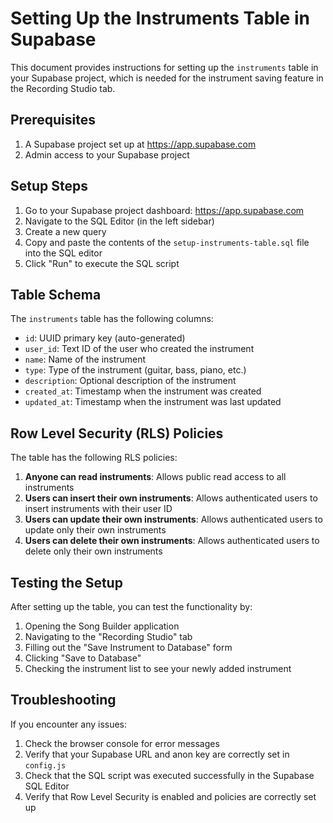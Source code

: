 # Setting Up the Instruments Table in Supabase

This document provides instructions for setting up the `instruments` table in your Supabase project, which is needed for the instrument saving feature in the Recording Studio tab.

## Prerequisites

1. A Supabase project set up at https://app.supabase.com
2. Admin access to your Supabase project

## Setup Steps

1. Go to your Supabase project dashboard: https://app.supabase.com
2. Navigate to the SQL Editor (in the left sidebar)
3. Create a new query
4. Copy and paste the contents of the `setup-instruments-table.sql` file into the SQL editor
5. Click "Run" to execute the SQL script

## Table Schema

The `instruments` table has the following columns:

- `id`: UUID primary key (auto-generated)
- `user_id`: Text ID of the user who created the instrument
- `name`: Name of the instrument
- `type`: Type of the instrument (guitar, bass, piano, etc.)
- `description`: Optional description of the instrument
- `created_at`: Timestamp when the instrument was created
- `updated_at`: Timestamp when the instrument was last updated

## Row Level Security (RLS) Policies

The table has the following RLS policies:

1. **Anyone can read instruments**: Allows public read access to all instruments
2. **Users can insert their own instruments**: Allows authenticated users to insert instruments with their user ID
3. **Users can update their own instruments**: Allows authenticated users to update only their own instruments
4. **Users can delete their own instruments**: Allows authenticated users to delete only their own instruments

## Testing the Setup

After setting up the table, you can test the functionality by:

1. Opening the Song Builder application
2. Navigating to the "Recording Studio" tab
3. Filling out the "Save Instrument to Database" form
4. Clicking "Save to Database"
5. Checking the instrument list to see your newly added instrument

## Troubleshooting

If you encounter any issues:

1. Check the browser console for error messages
2. Verify that your Supabase URL and anon key are correctly set in `config.js`
3. Check that the SQL script was executed successfully in the Supabase SQL Editor
4. Verify that Row Level Security is enabled and policies are correctly set up 